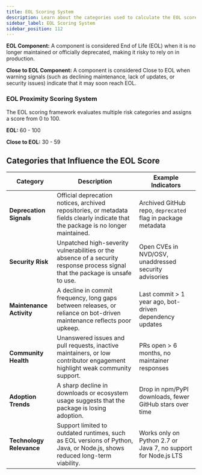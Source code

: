 ```yaml
---
title: EOL Scoring System
description: Learn about the categories used to calculate the EOL score
sidebar_label: EOL Scoring System
sidebar_position: 112
---
```



**EOL Component:** A component is considered End of Life (EOL) when it is no longer maintained or officially deprecated, making it risky to rely on in production.

**Close to EOL Component:** A component is considered Close to EOL when warning signals (such as declining maintenance, lack of updates, or security issues) indicate that it may soon reach EOL.

### EOL Proximity Scoring System


The EOL scoring framework evaluates multiple risk categories and assigns a score from 0 to 100.

 **EOL:** 60 - 100

 **Close to EOL:** 30 - 59



## Categories that Influence the EOL Score

| Category              | Description | Example Indicators |
|-----------------------|-------------|--------------------|
| **Deprecation Signals** | Official deprecation notices, archived repositories, or metadata fields clearly indicate that the package is no longer maintained. | Archived GitHub repo, `deprecated` flag in package metadata |
| **Security Risk**       | Unpatched high-severity vulnerabilities or the absence of a security response process signal that the package is unsafe to use. | Open CVEs in NVD/OSV, unaddressed security advisories |
| **Maintenance Activity**| A decline in commit frequency, long gaps between releases, or reliance on bot-driven maintenance reflects poor upkeep. | Last commit > 1 year ago, bot-driven dependency updates |
| **Community Health**    | Unanswered issues and pull requests, inactive maintainers, or low contributor engagement highlight weak community support. | PRs open > 6 months, no maintainer responses |
| **Adoption Trends**     | A sharp decline in downloads or ecosystem usage suggests that the package is losing adoption. | Drop in npm/PyPI downloads, fewer GitHub stars over time |
| **Technology Relevance**| Support limited to outdated runtimes, such as EOL versions of Python, Java, or Node.js, shows reduced long-term viability. | Works only on Python 2.7 or Java 7, no support for Node.js LTS |





